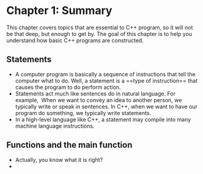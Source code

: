 # Chapter 1: Summary

This chapter covers topics that are essential to C++ program, so it will not be that deep, but enough to get by. The goal of this chapter is to help you understand how basic C++ programs are constructed.

## Statements

- A computer program is basically a sequence of instructions that tell the computer what to do. Well, a statement is a ==type of instruction== that causes the program to do perform action.
- Statements act much like sentences do in natural language. For example,  When we want to convey an idea to another person, we typically write or speak in sentences. In C++, when we want to have our program do something, we typically write statements.
- In a high-level language like C++, a statement may compile into many machine language instructions.

## Functions and the main function

- Actually, you know what it is right?
- 